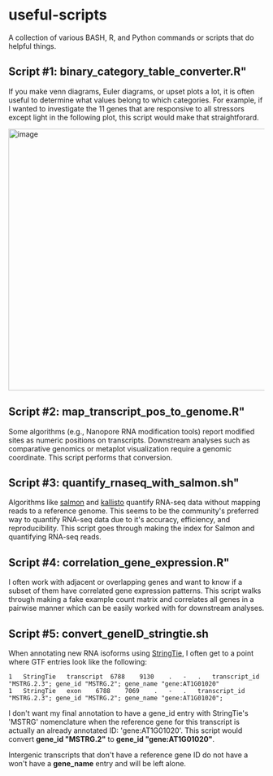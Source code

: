 # useful-scripts

A collection of various BASH, R, and Python commands or scripts that do helpful things.

## Script #1: binary_category_table_converter.R"

If you make venn diagrams, Euler diagrams, or upset plots a lot, it is often useful to determine what values belong to which categories.
For example, if I wanted to investigate the 11 genes that are responsive to all stressors except light in the following plot, this script would make that straightforard.

<img width="515" alt="image" src="https://github.com/kylepalos/useful-scripts/assets/56089443/53b769e9-b59c-4a36-947b-65588b559510">


## Script #2: map_transcript_pos_to_genome.R"

Some algorithms (e.g., Nanopore RNA modification tools) report modified sites as numeric positions on transcripts. Downstream analyses such as comparative genomics or metaplot visualization require a genomic coordinate. This script performs that conversion.


## Script #3: quantify_rnaseq_with_salmon.sh"

Algorithms like [salmon](https://combine-lab.github.io/salmon/) and [kallisto](https://pachterlab.github.io/kallisto/about) quantify RNA-seq data without mapping reads to a reference genome. This seems to be the community's preferred way to quantify RNA-seq data due to it's accuracy, efficiency, and reproducibility. This script goes through making the index for Salmon and quantifying RNA-seq reads.


## Script #4: correlation_gene_expression.R"

I often work with adjacent or overlapping genes and want to know if a subset of them have correlated gene expression patterns. This script walks through making a fake example count matrix and correlates all genes in a pairwise manner which can be easily worked with for downstream analyses.


## Script #5: convert_geneID_stringtie.sh

When annotating new RNA isoforms using [StringTie](https://ccb.jhu.edu/software/stringtie/index.shtml), I often get to a point where GTF entries look like the following:

```
1	StringTie	transcript	6788	9130	.	-	.	transcript_id "MSTRG.2.3"; gene_id "MSTRG.2"; gene_name "gene:AT1G01020"
1	StringTie	exon	6788	7069	.	-	.	transcript_id "MSTRG.2.3"; gene_id "MSTRG.2"; gene_name "gene:AT1G01020";
```

I don't want my final annotation to have a gene_id entry with StringTie's 'MSTRG' nomenclature when the reference gene for this transcript is actually an already annotated ID: 'gene:AT1G01020'. This script would convert **gene_id "MSTRG.2"** to **gene_id "gene:AT1G01020"**.

Intergenic transcripts that don't have a reference gene ID do not have a won't have a **gene_name** entry and will be left alone.
